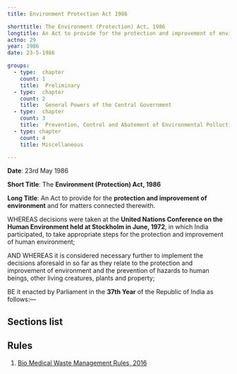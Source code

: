 ```yaml
---
title: Environment Protection Act 1986

shorttitle: The Environment (Protection) Act, 1986
longtitle: An Act to provide for the protection and improvement of environment and for matters connected therewith.
actno: 29
year: 1986
date: 23-5-1986

groups: 
  - type:  chapter
    count: 1
    title:  Preliminary
  - type:  chapter
    count: 2
    title:  General Powers of the Central Government
  - type:  chapter
    count: 3
    title:  Prevention, Control and Abatement of Environmental Polluction
  - type: chapter
    count: 4
    title: Miscellaneous

---
```


**Date**: 23rd May 1986

**Short Title**: The **Environment (Protection) Act, 1986**

**Long Title**: An Act to provide for the **protection and improvement of environment** and for matters connected therewith.

WHEREAS decisions were taken at the **United Nations Conference on the Human Environment held at Stockholm in June, 1972**, in which India participated, to take appropriate steps for the protection and improvement of human environment;

AND WHEREAS it is considered necessary further to implement the decisions aforesaid in so far as they relate to the protection and improvement of environment and the prevention of hazards to human beings, other living creatures, plants and property;

BE it enacted by Parliament in the **37th Year** of the Republic of India as follows:—

## Sections list 

<templatesPostChildren groupby="chapter"></templatesPostChildren>

## Rules

1. [Bio Medical Waste Management Rules, 2016](/central/rules/2016-bio-medical-waste-management-rules)

<!-- CHAPTER I PRELIMINARY
1. Short title, extent and commencement.
2. Definitions.

CHAPTER II GENERAL POWERS OF THE CENTRAL GOVERNMENT

3. Power of Central Government to take measures to protect and improve environment.
4. Appointment of officers and their powers and functions.
5. Power to give directions.
5A. Appeal to National Green Tribunal.
6. Rules to regulate environmental pollution.

CHAPTER III PREVENTION, CONTROL AND ABATEMENT OF ENVIRONMENTAL POLLUCTION

7. Persons carrying on industry, operations, etc., not to allow emission or discharge of environmental pollutants in excess of the standards.
8. Persons handling hazardous substances to comply with procedural safeguards.
9. Furnishing of information to authorities and agencies in certain cases.
10. Powers of entry and inspection.
11. Power to take sample and procedure to be followed in connection therewith.
12. Environmental laboratories.
13. Government Analysts.
14. Reports of Government Analysts.
15. Penalty for contravention of the provisions of the Act and the rules, orders and directions.
16. Offences by companies.
17. Offences by Government Departments.

CHAPTER IV MISCELLANEOUS

18. Protection of action taken in good faith.
19. Cognizance of offences.
20. Information, reports or returns.
21. Members, officers and employees of the authority constituted under Section 3 to be public servants.
22. Bar of jurisdiction.
23. Power to delegate.
24. Effect of other laws.
25. Power to make rules.
26. Rules made under this Act to be laid before Parliament. -->
